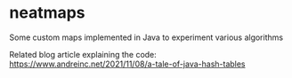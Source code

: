 # neatmaps
Some custom maps implemented in Java to experiment various algorithms

Related blog article explaining the code:
https://www.andreinc.net/2021/11/08/a-tale-of-java-hash-tables
